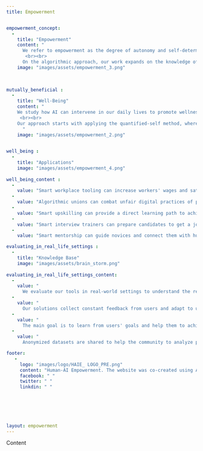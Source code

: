 ```yaml
---
title: Empowerment


empowerment_concept: 
  -
    title: "Empowerment"
    content: "
      We refer to empowerment as the degree of autonomy and self-determination in people and communities. We study how AI can help individuals become more self-sufficient and advance in their goals. The objective is to help people become more confident in controlling their lives and enhance their potential to influence the world around them.
       <br><br>
      On the algorithmic approach, our work expands on the knowledge of AI empowerment that explores the potential an agent perceives that it has to influence its environment. We explore how different machine-learning approaches can help agents identify and learn from human interactions and adapt according to the immediate benefit for humans. Evaluating the AI outcomes is a crucial component of our technology to promote Trustworthy AI solutions."
    image: "images/assets/empowerment_3.png"

  
  
mutually_beneficial : 
  -
    title: "Well-Being"
    content: "
    We study how AI can intervene in our daily lives to promote wellness in different dimensions, such as mental, physical, economic, and emotional well-being. We focus on understanding how to measure and parametrize well-being measurements that algorithms can use to optimize their outcomes. Our group explores how machine learning models that learn from subjective factors can gradually improve their perceived performance.
     <br><br>
    Our approach starts with applying the quantified-self method, where users are willing to understand how they perform periodically. Humans can assist algorithms in understanding the meaning of the collected data and how these digital traces can be linked to a direct benefit for them. We develop technology to track these digital traces to train algorithms to help individuals achieve their goals.
      "
    image: "images/assets/empowerment_2.png"

  
well_being : 
  -
    title: "Applications"
    image: "images/assets/empowerment_4.png"
    
well_being_content :
  -
    value: "Smart workplace tooling can increase workers' wages and satisfaction (performance)"
  -
    value: "Algorithmic unions can combat unfair digital practices of platforms (justice)"
  -
    value: "Smart upskilling can provide a direct learning path to achieve a goal (education)"
  -
    value: "Smart interview trainers can prepare candidates to get a job position (recruitment)"
  -
    value: "Smart mentorship can guide novices and connect them with human mentors (mentoring)"

evaluating_in_real_life_settings : 
  -
    title: "Knowledge Base"
    image: "images/assets/brain_storm.png"
    
evaluating_in_real_life_settings_content:
  -
    value: "
      We evaluate our tools in real-world settings to understand the real impact of AI-powered tools."
  -
    value: "
      Our solutions collect constant feedback from users and adapt to users evolving preferences."
  -
    value: "
      The main goal is to learn from users' goals and help them to achieve them."
  -
    value: "
      Anonymized datasets are shared to help the community to analyze performance data."

footer:
   - 
     logo: "images/logo/HAIE_ LOGO_PRE.png"
     content: "Human-AI Empowerment. The website was co-created using AI technologies such as MidJourney (image generation), OpenAI GPT3 (text generation), GitHub Copilot (code generation), and Quilbot (paraphrasing)."
     facebook: " "
     twitter: " "
     linkdin: " "
   


 
 
 
layout: empowerment
---
```



Content
